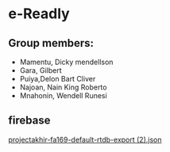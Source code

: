 # e-Readly

## Group members:

- Mamentu, Dicky mendellson
- Gara, Gilbert
- Puiya,Delon Bart Cliver
- Najoan, Nain King Roberto
- Mnahonin, Wendell Runesi


## firebase 
[projectakhir-fa169-default-rtdb-export (2).json](https://github.com/user-attachments/files/17811862/projectakhir-fa169-default-rtdb-export.2.json)
